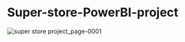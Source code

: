 # Super-store-PowerBI-project
![super store project_page-0001](https://github.com/user-attachments/assets/4dd29d7f-aa92-41e8-b8da-31dd2071a736)
